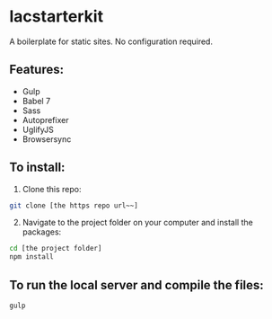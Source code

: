 # lacstarterkit

A boilerplate for static sites. No configuration required.

## Features:
- Gulp
- Babel 7
- Sass
- Autoprefixer
- UglifyJS
- Browsersync

## To install:

1. Clone this repo:
```bash
git clone [the https repo url~~]
```

2. Navigate to the project folder on your computer and install the packages:
```bash
cd [the project folder]
npm install
```

## To run the local server and compile the files:
```bash
gulp
```